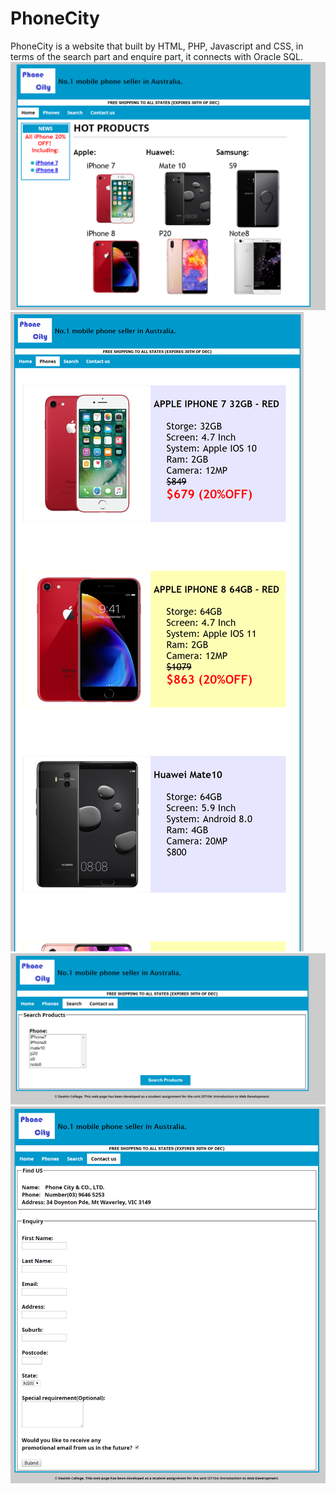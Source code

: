 # PhoneCity
PhoneCity is a website that built by HTML, PHP, Javascript and CSS, in terms of the search part and enquire part, it connects with Oracle SQL. <br />
![PhoneCity](Capture.PNG)
![PhoneCity](Capture2.PNG)
![PhoneCity](Capture3.PNG)
![PhoneCity](Capture4.PNG)
